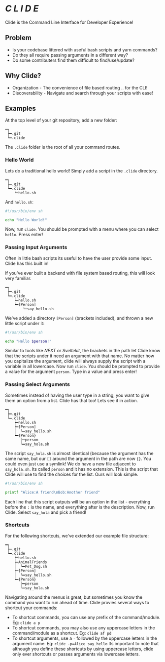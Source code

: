 # *C L I D E*
Clide is the Command Line Interface for Developer Experience!

## Problem
- Is your codebase littered with useful bash scripts and yarn commands?
- Do they all require passing arguments in a different way?
- Do some contributers find them difficult to find/use/update?

## Why Clide?
- Organization - The convenience of file based routing .. for the CLI!
- Discoverability - Navigate and search through your scripts with ease!

## Examples
At the top level of your git repository, add a new folder:
```
━┑
 ┝━.git
 ┕━.clide
```
The `.clide` folder is the root of all your command routes.

### Hello World

Lets do a traditional hello world! Simply add a script in the `.clide` directory. 
```
━┑
 ┝━.git
 ┕━.clide
    ┕━hello.sh
```
And `hello.sh`:
```bash
#!/usr/bin/env sh

echo "Hello World!"
```
Now, run `clide`. You should be prompted with a menu where you can select `hello`. Press enter!

### Passing Input Arguments
Often in little bash scripts its useful to have the user provide some input. Clide has this built in!

If you've ever built a backend with file system based routing, this will look very familiar.
```
━┑
 ┝━.git
 ┕━.clide
    ┕━hello.sh
    ┕━[Person]
        ┕━say_hello.sh
```
We've added a directory `[Person]` (brackets included), and thrown a new little script under it:
```bash
#!/usr/bin/env sh

echo "Hello $person!"
```
Similar to tools like *NEXT* or *Sveltekit*, the brackets in the path let Clide know that the scripts under it need an argument with that name. No matter how you capitalize the argument, clide will always supply the script with a variable in all lowercase. Now run `clide`. You should be prompted to provide a value for the argument `person`. Type in a value and press enter!

### Passing Select Arguments
Sometimes instead of having the user type in a string, you want to give them an option from a list. Clide has that too! Lets see it in action.
```
━┑
 ┝━.git
 ┕━.clide
    ┝━hello.sh
    ┝━[Person]
    │  ┕━say_hello.sh
    ┕━{Person}
       ┝━person
       ┕━say_hola.sh
```
The script `say_hola.sh` is almost identical (because the argument has the same name, but our `[]` around the argument in the path are now `{}`. You could even just use a symlink! We do have a new file adjacent to `say_hola.sh`. Its called `person` and it has no extension. This is the script that Clide will use to find the choices for the list. Ours will look simple.
```bash
#!/usr/bin/env sh

printf "Alice:A friend\nBob:Another friend"
```
Each line that this script outputs will be an option in the list - everything before the `:` is the name, and everything after is the description.
Now, run Clide. Select `say_hola` and pick a friend!
### Shortcuts
For the following shortcuts, we've extended our example file structure:
```
━┑
 ┝━.git
 ┕━.clide
    ┝━hello.sh
    ┝━AnimalFriends
    │  ┕━Pet_Dog.sh
    ┝━[Person]
    │  ┕━say_hello.sh
    ┕━{Person}
       ┝━person
       ┕━say_hola.sh

```
Navigating around the menus is great, but sometimes you know the command you want to run ahead of time. Clide provies several ways to shortcut your commands:
 - To shortcut commands, you can use any prefix of the command/module. Eg: `clide a p`
 - To shortcut commands, you may also use any uppercase letters in the command/module as a shortcut. Eg: `clide af pd`
 - To shortcut arguments, use a `-` followed by the uppercase letters in the argument name. Eg: `clide -p=Alice say_hello`
Its important to note that although you define these shortcuts by using uppercase letters, clide only ever shortcuts or passes arguments via lowercase letters.
